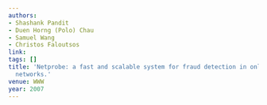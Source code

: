 ```yaml
---
authors:
- Shashank Pandit
- Duen Horng (Polo) Chau
- Samuel Wang
- Christos Faloutsos
link:
tags: []
title: 'Netprobe: a fast and scalable system for fraud detection in online auction
  networks.'
venue: WWW
year: 2007
---
```

